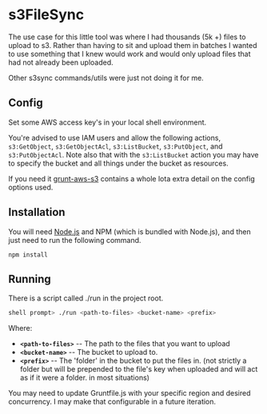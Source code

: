 # s3FileSync

The use case for this little tool was where I had thousands (5k +) files to upload to s3. Rather than having to sit and upload them in batches I wanted to use something that I knew would work and would only upload files that had not already been uploaded.

Other s3sync commands/utils were just not doing it for me.

## Config

Set some AWS access key's in your local shell environment.

You're advised to use IAM users and allow the following actions, `s3:GetObject`, `s3:GetObjectAcl`, `s3:ListBucket`, `s3:PutObject`, and `s3:PutObjectAcl`.
Note also that with the `s3:ListBucket` action you may have to specify the bucket and all things under the bucket as resources.

If you need it [grunt-aws-s3](https://github.com/MathieuLoutre/grunt-aws-s3) contains a whole lota extra detail on the config options used.

## Installation

You will need [Node.js](http://nodejs.org/) and NPM (which is bundled with Node.js), and then just need to run the following command.

```
npm install
```

## Running

There is a script called ./run in the project root.

```bash
shell prompt> ./run <path-to-files> <bucket-name> <prefix>
```

Where:

* **`<path-to-files>`** --  The path to the files that you want to upload
* **`<bucket-name>`** -- The bucket to upload to.
* **`<prefix>`** -- The 'folder' in the bucket to put the files in. (not strictly a folder but will be prepended to the file's key when uploaded and will act as if it were a folder. in most situations)

You may need to update Gruntfile.js with your specific region and desired concurrency. I may make that configurable in a future iteration.


